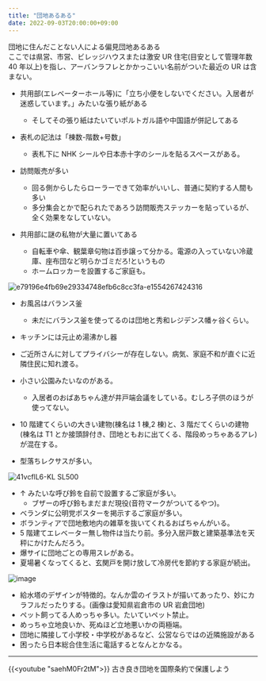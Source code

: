 ```yaml
---
title: "団地あるある"
date: 2022-09-03T20:00:00+09:00
---
```


団地に住んだことない人による偏見団地あるある  
ここでは県営、市営、ビレッジハウスまたは激安 UR 住宅(目安として管理年数 40 年以上)を指し、アーバンラフレとかかっこいい名前がついた最近の UR は含まない。

- 共用部(エレベーターホール等)に「立ち小便をしないでください。入居者が迷惑しています。」みたいな張り紙がある
  - そしてその張り紙はたいていポルトガル語や中国語が併記してある
- 表札の記法は「棟数-階数+号数」
  - 表札下に NHK シールや日本赤十字のシールを貼るスペースがある。
- 訪問販売が多い
  - 回る側からしたらローラーできて効率がいいし、普通に契約する人間も多い
  - 多分集会とかで配られたであろう訪問販売ステッカーを貼っているが、全く効果をなしていない。
- 共用部に謎の私物が大量に置いてある

  - 自転車や傘、観葉章句物は百歩譲って分かる。電源の入っていない冷蔵庫、座布団など明らかゴミだろ!というもの
  - ホームロッカーを設置するご家庭も。

![e79196e4fb69e29334748efb6c8cc3fa-e1554267424316](https://user-images.githubusercontent.com/47537864/188269205-49eac3d1-2178-4fe6-b221-620e49f82ce6.jpg)

- お風呂はバランス釜
  - 未だにバランス釜を使ってるのは団地と秀和レジデンス幡ヶ谷くらい。
- キッチンには元止め湯沸かし器

- ご近所さんに対してプライバシーが存在しない。病気、家庭不和が直ぐに近隣住民に知れ渡る。
- 小さい公園みたいなのがある。

  - 入居者のおばあちゃん達が井戸端会議をしている。むしろ子供のほうが使ってない。

- 10 階建てくらいの大きい建物(棟名は 1 棟,2 棟)と、3 階だてくらいの建物(棟名は T1 とか接頭辞付き、団地ともおに出てくる、階段めっちゃあるアレ)が混在する。
- 型落ちレクサスが多い。

![41vcflL6-KL _SL500_](https://user-images.githubusercontent.com/47537864/188269577-a789aeb2-a6cc-4d73-b380-2a8a03363884.jpg)

- ↑ みたいな呼び鈴を自前で設置するご家庭が多い。
  - ブザーの呼び鈴もまだまだ現役(音符マークがついてるやつ)。
- ベランダに公明党ポスターを掲示するご家庭が多い。
- ボランティアで団地敷地内の雑草を抜いてくれるおばちゃんがいる。
- 5 階建てエレベーター無し物件は当たり前。多分入居戸数と建築基準法を天秤にかけたんだろう。
- 爆サイに団地ごとの専用スレがある。
- 夏場暑くなってくると、玄関戸を開け放して冷房代を節約する家庭が続出。

![image](https://user-images.githubusercontent.com/47537864/188270370-39d603a5-754b-403b-98be-a71587e1f636.png)

- 給水塔のデザインが特徴的。なんか雲のイラストが描いてあったり、妙にカラフルだったりする。(画像は愛知県岩倉市の UR 岩倉団地)
- ペット飼ってる人めっちゃ多い。たいていペット禁止。
- めっちゃ立地良いか、死ぬほど立地悪いかの両極端。
- 団地に隣接して小学校・中学校があるなど、公営ならではの近隣施設がある
- 困ったら日本総合住生活に電話するとなんとかなる。

---

{{<youtube "saehM0Fr2tM">}}
古き良き団地を国際条約で保護しよう
